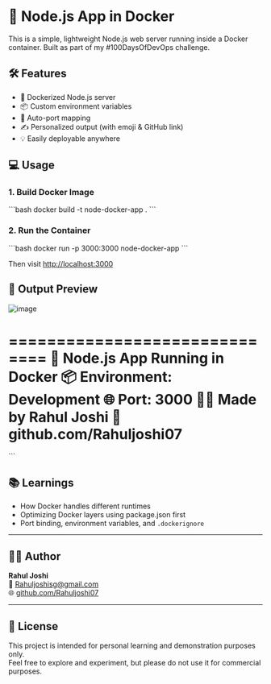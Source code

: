 # 🚀 Node.js App in Docker

This is a simple, lightweight Node.js web server running inside a Docker container. Built as part of my #100DaysOfDevOps challenge.

## 🛠 Features

- 🐳 Dockerized Node.js server
- 📦 Custom environment variables
- 🔁 Auto-port mapping
- ✍️ Personalized output (with emoji & GitHub link)
- 💡 Easily deployable anywhere

## 💻 Usage

### 1. Build Docker Image

\`\`\`bash
docker build -t node-docker-app .
\`\`\`

### 2. Run the Container

\`\`\`bash
docker run -p 3000:3000 node-docker-app
\`\`\`

Then visit [http://localhost:3000](http://localhost:3000)

## 📸 Output Preview

![image](https://github.com/user-attachments/assets/4f6010b0-de55-4511-8c03-abd40dfeb89e)

==============================
🚀 Node.js App Running in Docker
📦 Environment: Development
🌐 Port: 3000
🧑‍💻 Made by Rahul Joshi
🔗 github.com/Rahuljoshi07
==============================
\`\`\`


## 📚 Learnings

- How Docker handles different runtimes
- Optimizing Docker layers using package.json first
- Port binding, environment variables, and `.dockerignore`

---

## 🙋‍♂️ Author

**Rahul Joshi**  
📧 Rahuljoshisg@gmail.com  
🌐 [github.com/Rahuljoshi07](https://github.com/Rahuljoshi07)

---

## 📜 License

This project is intended for personal learning and demonstration purposes only.  
Feel free to explore and experiment, but please do not use it for commercial purposes.


